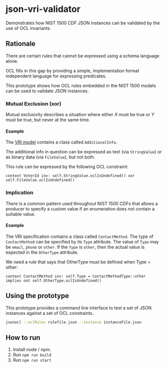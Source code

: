 # json-vri-validator

Demonstrates how NIST 1500 CDF JSON instances can be validated by the use of OCL invariants.

## Rationale

There are certain rules that cannot be expressed using a schema language alone.

OCL fills in this gap by providing a simple, implementation format independent language for expressing predicates.

This prototype shows how OCL rules embedded in the NIST 1500 models can be used to validate JSON instances.

### Mutual Exclusion (xor)

Mutual exclusivity describes a situation where either *X* must be true or *Y* must be true, but never at the same time.

#### Example

The [VRI model](https://github.com/usnistgov/VoterRecordsInterchange/blob/master/VRI_UML_Documentation.md) contains a class called `AdditionalInfo`.

The additional info in question can be expressed as text (via `StringValue`) or as binary data (via `FileValue`), but not both.

This rule can be expressed by the following OCL constraint:

```ocl
context VoterId inv: self.StringValue.oclIsUndefined() xor self.FileValue.oclIsUndefined()
```

### Implication

There is a common pattern used throughout NIST 1500 CDFs that allows a producer to specify a custom value if an enumeration does not contain a suitable value.

#### Example
The VRI specification contains a class called `ContactMethod`. The type of `ContactMethod` can be specified by its `Type` attribute. The value of `Type` may be `email`, `phone` or `other`. If the `Type` is `other`, then the actual value is expected in the `OtherType` attribute.

We need a rule that says that OtherType must be defined when Type = other:

```ocl
context ContactMethod inv: self.Type = ContactMethodType::other implies not self.OtherType.oclIsUndefined()
```

## Using the prototype

This prototype provides a command line interface to test a set of JSON instances against a set of OCL constraints.

```sh
jsonocl --oclRules rulefile.json --instance instanceFile.json
```

## How to run

1. Install node / npm.
2. Run `npm run build`
3. Run `npm run start`
